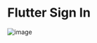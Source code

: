 # Flutter Sign In 


![image](https://github.com/user-attachments/assets/29c13304-4d01-475f-a3b1-2e277119ac5a)

